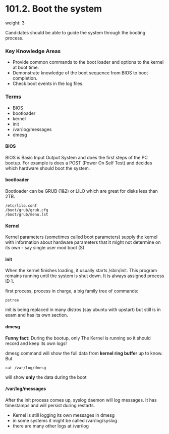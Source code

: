 # 101.2. Boot the system
weight: 3

Candidates should be able to guide the system through the booting process.

### Key Knowledge Areas
- Provide common commands to the boot loader and options to the kernel at boot time.
- Demonstrate knowledge of the boot sequence from BIOS to boot completion.
- Check boot events in the log files.

### Terms
- BIOS
- bootloader
- kernel
- init
- /var/log/messages
- dmesg

#### BIOS
BIOS is Basic Input Output System and does the first steps of the PC bootup. For example is does a POST (Power On Self Test) and decides which hardware should boot the system.

#### bootloader

Bootloader can be GRUB (1&2) or LILO which are great for disks less than 2TB.

	/etc/lilo.conf
	/boot/grub/grub.cfg
	/boot/grub/menu.lst


#### Kernel
Kernel parameters (sometimes called boot parameters) supply the kernel with information about hardware parameters that it might not determine on its own - say single user mod boot (S)

#### init
When the kernel finishes loading, it usually starts /sbin/init. This program remains running until the system is shut down. It is always assigned process ID 1. 

first process, process in charge, a big family tree of commands:

    pstree

init is being replaced in many distros (say ubuntu with upstart) but still is in exam and has its own section.

#### dmesg
**Funny fact:** During the bootup, only The Kernel is running so it should record and keep its own logs!

dmesg command will show the full data from  **kernel ring buffer** up to know. But

    cat /var/log/dmesg

will show **only** the data during the boot

#### /var/log/messages
After the init process comes up, syslog daemon will log messages. It has timestamps and will persist during restarts.

- Kernel is still logging its own messages in dmesg
- in some systems it might be called /var/log/syslog
- there are many other logs at /var/log